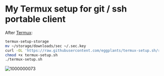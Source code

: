 # My Termux setup for git / ssh portable client

After [Termux](https://termux.dev):

```bash
termux-setup-storage
mv ~/storage/downloads/sec ~/.sec.key
curl -OL 'https://raw.githubusercontent.com/eggplants/termux-setup.sh/refs/heads/master/termux-setup.sh'
chmod +x termux-setup.sh
./termux-setup.sh
```

![1000000073](https://github.com/user-attachments/assets/f7552932-629c-49f8-a989-7ac5ed82f5c5)
